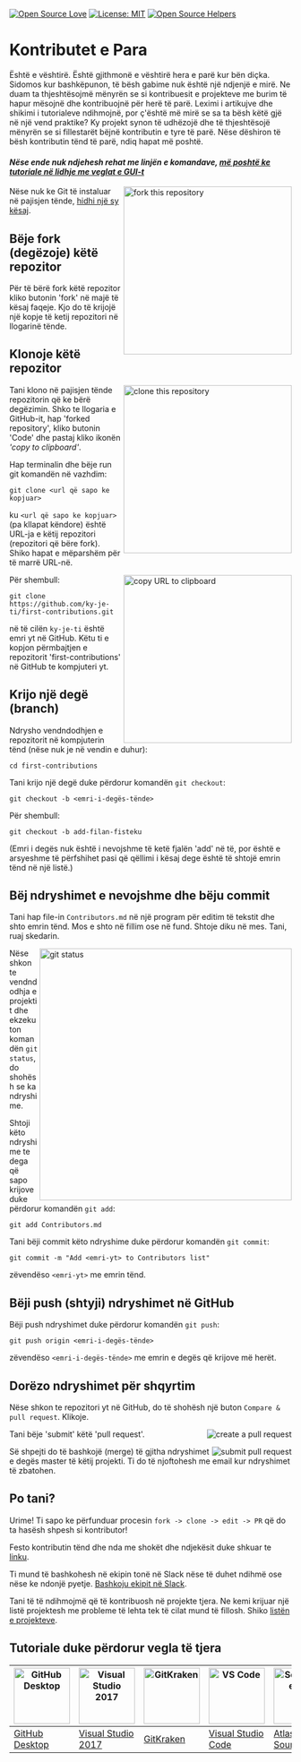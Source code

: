 [![Open Source Love](https://firstcontributions.github.io/open-source-badges/badges/open-source-v1/open-source.svg)](https://github.com/firstcontributions/open-source-badges)
[![License: MIT](https://img.shields.io/badge/License-MIT-green.svg)](https://opensource.org/licenses/MIT)
[![Open Source Helpers](https://www.codetriage.com/roshanjossey/first-contributions/badges/users.svg)](https://www.codetriage.com/roshanjossey/first-contributions)


# Kontributet e Para


Është e vështirë. Është gjithmonë e vështirë hera e parë kur bën diçka. Sidomos kur bashkëpunon, të bësh gabime nuk është një ndjenjë e mirë. Ne duam ta thjeshtësojmë mënyrën se si kontribuesit e projekteve me burim të hapur mësojnë dhe kontribuojnë për herë të parë.
Leximi i artikujve dhe shikimi i tutorialeve ndihmojnë, por ç'është më mirë se sa ta bësh këtë gjë në një vend praktike? Ky projekt synon të udhëzojë dhe të thjeshtësojë mënyrën se si fillestarët bëjnë kontributin e tyre të parë. Nëse dëshiron të bësh kontributin tënd të parë, ndiq hapat më poshtë.

#### *Nëse ende nuk ndjehesh rehat me linjën e komandave, [më poshtë ke tutoriale në lidhje me veglat e GUI-t]( #tutoriale-duke-përdorur-vegla-të-tjera)*

<img align="right" width="300" src="https://firstcontributions.github.io/assets/Readme/fork.png" alt="fork this repository" />

Nëse nuk ke Git të instaluar në pajisjen tënde, [hidhi një sy kësaj]( https://help.github.com/articles/set-up-git/).

## Bëje fork (degëzoje) këtë repozitor

Për të bërë fork këtë repozitor kliko butonin 'fork' në majë të kësaj faqeje. Kjo do të krijojë një kopje të ketij repozitori në llogarinë tënde.

## Klonoje këtë repozitor

<img align="right" width="300" src="https://firstcontributions.github.io/assets/Readme/clone.png" alt="clone this repository" />

Tani klono në pajisjen tënde repozitorin që ke bërë degëzimin. Shko te llogaria e GitHub-it, hap 'forked repository', kliko butonin 'Code' dhe pastaj kliko ikonën *'copy to clipboard'*.

Hap terminalin dhe bëje run git komandën në vazhdim:

```
git clone <url që sapo ke kopjuar>
```
ku `<url që sapo ke kopjuar>` (pa kllapat këndore) është URL-ja e këtij repozitori (repozitori që bëre fork). Shiko hapat e mëparshëm për të marrë URL-në.

<img align="right" width="300" src="https://firstcontributions.github.io/assets/Readme/copy-to-clipboard.png" alt="copy URL to clipboard" />

Për shembull:
```
git clone https://github.com/ky-je-ti/first-contributions.git
```
në të cilën `ky-je-ti` është emri yt në GitHub. Këtu ti e kopjon përmbajtjen e repozitorit 'first-contributions' në GitHub te kompjuteri yt.

## Krijo një degë (branch)

Ndrysho vendndodhjen e repozitorit në kompjuterin tënd (nëse nuk je në vendin e duhur):

```
cd first-contributions
```
Tani krijo një degë duke përdorur komandën `git checkout`:
```
git checkout -b <emri-i-degës-tënde>
```

Për shembull:
```
git checkout -b add-filan-fisteku
```
(Emri i degës nuk është i nevojshme të ketë fjalën 'add' në të, por është e arsyeshme të përfshihet pasi që qëllimi i kësaj dege është të shtojë emrin tënd në një listë.)

## Bëj ndryshimet e nevojshme dhe bëju commit

Tani hap file-in `Contributors.md` në një program për editim të tekstit dhe shto emrin tënd. Mos e shto në fillim ose në fund. Shtoje diku në mes. Tani, ruaj skedarin.

<img align="right" width="450" src="https://firstcontributions.github.io/assets/Readme/git-status.png" alt="git status" />


Nëse shkon te vendndodhja e projektit dhe ekzekuton komandën `git status`, do shohësh se ka ndryshime.


Shtoji këto ndryshime te dega që sapo krijove duke përdorur komandën `git add`:

```
git add Contributors.md
```

Tani bëji commit këto ndryshime duke përdorur komandën `git commit`:
```
git commit -m "Add <emri-yt> to Contributors list"
```
zëvendëso `<emri-yt>` me emrin tënd.

## Bëji push (shtyji) ndryshimet në GitHub

Bëji push ndryshimet duke përdorur komandën `git push`: 
```
git push origin <emri-i-degës-tënde>
```
zëvendëso `<emri-i-degës-tënde>` me emrin e degës që krijove më herët.

## Dorëzo ndryshimet për shqyrtim

Nëse shkon te repozitori yt në GitHub, do të shohësh një buton `Compare & pull request`. Klikoje.

<img style="float: right;" src="https://firstcontributions.github.io/assets/Readme/compare-and-pull.png" alt="create a pull request" />

Tani bëje 'submit' këtë 'pull request'.

<img style="float: right;" src="https://firstcontributions.github.io/assets/Readme/submit-pull-request.png" alt="submit pull request" />

Së shpejti do të bashkojë (merge) të gjitha ndryshimet e degës master të këtij projekti. Ti do të njoftohesh me email kur ndryshimet të zbatohen.

## Po tani?

Urime!  Ti sapo ke përfunduar procesin `fork -> clone -> edit -> PR` që do ta hasësh shpesh si kontributor!

Festo kontributin tënd dhe nda me shokët dhe ndjekësit duke shkuar te [linku](https://firstcontributions.github.io/#social-share).

Ti mund të bashkohesh në ekipin tonë në Slack nëse të duhet ndihmë ose nëse ke ndonjë pyetje. [Bashkoju ekipit në Slack](https://join.slack.com/t/firstcontributors/shared_invite/enQtNjkxNzQwNzA2MTMwLTVhMWJjNjg2ODRlNWZhNjIzYjgwNDIyZWYwZjhjYTQ4OTBjMWM0MmFhZDUxNzBiYzczMGNiYzcxNjkzZDZlMDM).

Tani të të ndihmojmë që të kontribuosh në projekte tjera. Ne kemi krijuar një listë projektesh me probleme të lehta tek të cilat mund të fillosh. Shiko [listën e projekteve](https://firstcontributions.github.io/#project-list).


## Tutoriale duke përdorur vegla të tjera

| <a href="github-desktop-tutorial.md"><img alt="GitHub Desktop" src="https://desktop.github.com/images/desktop-icon.svg" width="100"></a> | <a href="github-windows-vs2017-tutorial.md"><img alt="Visual Studio 2017" src="https://upload.wikimedia.org/wikipedia/commons/c/cd/Visual_Studio_2017_Logo.svg" width="100"></a> | <a href="gitkraken-tutorial.md"><img alt="GitKraken" src="./assets/gk-icon.png" width="100"></a> | <a href="github-windows-vs-code-tutorial.md"><img alt="VS Code" src="https://upload.wikimedia.org/wikipedia/commons/2/2d/Visual_Studio_Code_1.18_icon.svg" width=100></a> | <a href="sourcetree-macos-tutorial.md"><img alt="Sourcetree App" src="https://wac-cdn.atlassian.com/dam/jcr:81b15cde-be2e-4f4a-8af7-9436f4a1b431/Sourcetree-icon-blue.svg" width=100></a> | <a href="github-windows-intellij-tutorial.md"><img alt="IntelliJ IDEA" src="https://upload.wikimedia.org/wikipedia/commons/d/d5/IntelliJ_IDEA_Logo.svg" width=100></a> |
| ------------------------------------------------------------ | ------------------------------------------------------------ | ------------------------------------------------------------ | ------------------------------------------------------------ | ------------------------------------------------------------ | ------------------------------------------------------------ |
| [GitHub Desktop](gui-tool-tutorials/github-desktop-tutorial.md)                 | [Visual Studio 2017](gui-tool-tutorials/github-windows-vs2017-tutorial.md)      | [GitKraken](gui-tool-tutorials/gitkraken-tutorial.md)                           | [Visual Studio Code](gui-tool-tutorials/github-windows-vs-code-tutorial.md)     | [Atlassian Sourcetree](gui-tool-tutorials/sourcetree-macos-tutorial.md)         | [IntelliJ IDEA](gui-tool-tutorials/github-windows-intellij-tutorial.md)         |

